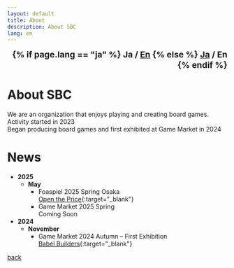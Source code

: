 ```yaml
---
layout: default
title: About
description: About SBC
lang: en
---
```


<div style="text-align: right; font-size: 1.2rem; font-weight: bold;">
  {% if page.lang == "ja" %}
    <span>Ja / <a href="{{site.baseurl}}{% link about-en.md %}">En</a></span>
  {% else %}
    <span><a href="{{site.baseurl}}{% link about.md %}">Ja</a> / En</span>
  {% endif %}
</div>

# **About SBC**

We are an organization that enjoys playing and creating board games.  
Activity started in 2023  
Began producing board games and first exhibited at Game Market in 2024

# **News**

- **2025**
  - **May**
    - Foaspiel 2025 Spring Osaka  
      [Open the Price](https://www.bear.cool/board-game/goods/29870/info){:target="\_blank"}
    - Game Market 2025 Spring  
      Coming Soon
- **2024**
  - **November**
    - Game Market 2024 Autumn – First Exhibition  
      [Babel Builders](https://gamemarket.jp/game/184202){:target="\_blank"}

[back](./)
